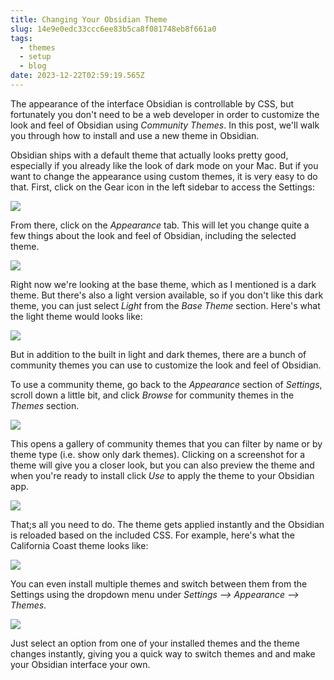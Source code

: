 ```yaml
---
title: Changing Your Obsidian Theme
slug: 14e9e0edc33ccc6ee83b5ca8f081748eb8f661a0
tags:
  - themes
  - setup
  - blog
date: 2023-12-22T02:59:19.565Z
---
```


The appearance of the interface Obsidian is controllable by CSS, but fortunately you don't need to be a web developer in order to customize the look and feel of Obsidian using *Community Themes*. In this post, we'll walk you through how to install and use a new theme in Obsidian.

Obsidian ships with a default theme that actually looks pretty good, especially if you already like the look of dark mode on your Mac. But if you want to change the appearance using custom themes, it is very easy to do that. First, click on the Gear icon in the left sidebar to access the Settings:

![](https://thesweetsetup.com/wp-content/uploads/2021/06/theme1.jpg)

From there, click on the *Appearance* tab. This will let you change quite a few things about the look and feel of Obsidian, including the selected theme.

![](https://thesweetsetup.com/wp-content/uploads/2021/06/theme2.jpg)

Right now we're looking at the base theme, which as I mentioned is a dark theme. But there's also a light version available, so if you don't like this dark theme, you can just select *Light* from the *Base Theme* section. Here's what the light theme would looks like:

![](https://thesweetsetup.com/wp-content/uploads/2021/06/theme3.jpg)

But in addition to the built in light and dark themes, there are a bunch of community themes you can use to customize the look and feel of Obsidian.

To use a community theme, go back to the *Appearance* section of *Settings*, scroll down a little bit, and click *Browse* for community themes in the *Themes* section.

![](https://thesweetsetup.com/wp-content/uploads/2021/06/theme4.jpg)

This opens a gallery of community themes that you can filter by name or by theme type (i.e. show only dark themes). Clicking on a screenshot for a theme will give you a closer look, but you can also preview the theme and when you're ready to install click *Use* to apply the theme to your Obsidian app.

![](https://thesweetsetup.com/wp-content/uploads/2021/06/theme5.jpg)

That;s all you need to do. The theme gets applied instantly and the Obsidian is reloaded based on the included CSS. For example, here's what the California Coast theme looks like:

![](https://thesweetsetup.com/wp-content/uploads/2021/06/theme6.jpg)

You can even install multiple themes and switch between them from the Settings using the dropdown menu under *Settings --> Appearance --> Themes*.

![](https://thesweetsetup.com/wp-content/uploads/2021/06/theme7.jpg)

Just select an option from one of your installed themes and the theme changes instantly, giving you a quick way to switch themes and and make your Obsidian interface your own.
